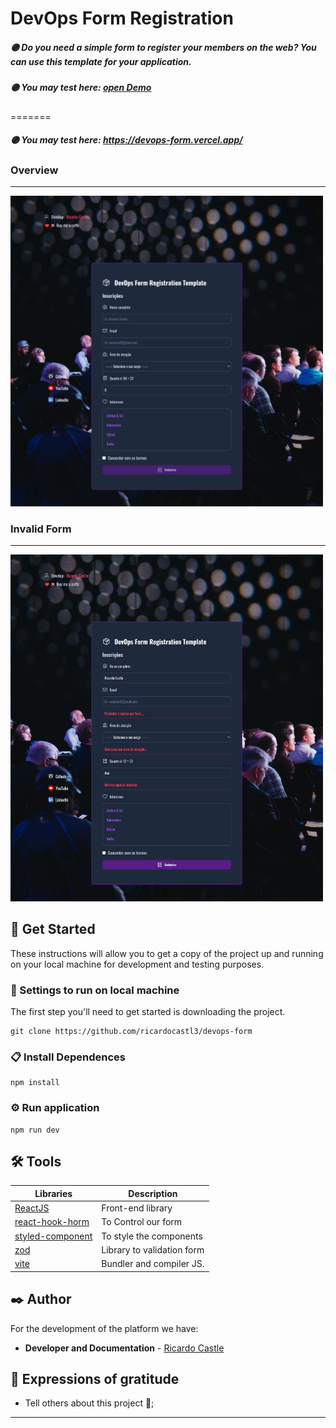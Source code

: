 # DevOps Form Registration

##### 🟣 Do you need a simple form to register your members on the web? You can use this template for your application.

##### 🟣 You may test here: <a href="https://devops-form.vercel.app/" target="__blank"> open Demo</a>

=======
##### 🟣 You may test here: https://devops-form.vercel.app/

### Overview
---

<img src="https://github.com/ricardocastl3/devops-form/blob/main/src/assets/overview1.png" width="500">

### Invalid Form
---

<img src="https://github.com/ricardocastl3/devops-form/blob/main/src/assets/overview2.png" width="500">

## 🚀 Get Started

These instructions will allow you to get a copy of the project up and running on your local machine for development and testing purposes.

### 🔧 Settings to run on local machine

The first step you'll need to get started is downloading the project.

```
git clone https://github.com/ricardocastl3/devops-form
```

### 📋 Install Dependences
```
npm install
```

### ⚙️ Run application

```
npm run dev
```

## 🛠️ Tools

Libraries| Description
|---|---|
|[ReactJS](https://react.dev/)| Front-end library
|[react-hook-horm]()| To Control our form
|[styled-component]()| To style the components
|[zod]() | Library to validation form
|[vite]() | Bundler and compiler JS.

## ✒️ Author

For the development of the platform we have:

* **Developer and Documentation** - [Ricardo Castle](https://www.linkedin.com/in/ricardocastles/)

## 🎁 Expressions of gratitude

* Tell others about this project 📢;

---
